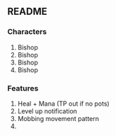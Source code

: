 ## README

### Characters

1. Bishop
2. Bishop
3. Bishop
4. Bishop

### Features

1. Heal + Mana (TP out if no pots)
2. Level up notification
3. Mobbing movement pattern
4. 